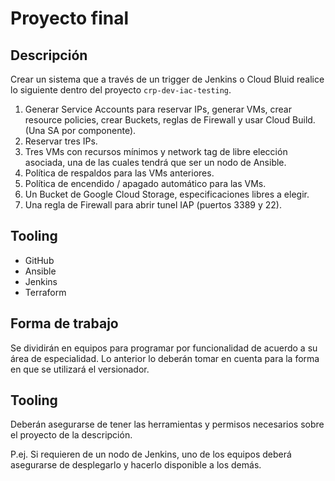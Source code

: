 # Proyecto final

## Descripción

Crear un sistema que a través de un trigger de Jenkins o Cloud Bluid realice lo siguiente dentro del proyecto `crp-dev-iac-testing`. 

1. Generar Service Accounts para reservar IPs, generar VMs, crear resource policies, crear Buckets, reglas de Firewall y usar Cloud Build. (Una SA por componente).
2. Reservar tres IPs.
3. Tres VMs con recursos mínimos y network tag de libre elección asociada, una de las cuales tendrá que ser un nodo de Ansible. 
4. Política de respaldos para las VMs anteriores.
5. Política de encendido / apagado automático para las VMs. 
6. Un Bucket de Google Cloud Storage, especificaciones libres a elegir. 
7. Una regla de Firewall para abrir tunel IAP (puertos 3389 y 22). 

## Tooling 

- GitHub
- Ansible
- Jenkins
- Terraform

## Forma de trabajo

Se dividirán en equipos para programar por funcionalidad de acuerdo a su área de especialidad. Lo anterior lo deberán tomar en cuenta para la forma en que se utilizará el versionador. 

## Tooling

Deberán asegurarse de tener las herramientas y permisos necesarios sobre el proyecto de la descripción. 

P.ej. Si requieren de un nodo de Jenkins, uno de los equipos deberá asegurarse de desplegarlo y hacerlo disponible a los demás. 

